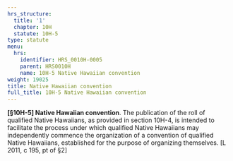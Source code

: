 ```yaml
---
hrs_structure:
  title: '1'
  chapter: 10H
  statute: 10H-5
type: statute
menu:
  hrs:
    identifier: HRS_0010H-0005
    parent: HRS0010H
    name: 10H-5 Native Hawaiian convention
weight: 19025
title: Native Hawaiian convention
full_title: 10H-5 Native Hawaiian convention
---
```

**[§10H-5] Native Hawaiian convention**. The publication of the roll of qualified Native Hawaiians, as provided in section 10H-4, is intended to facilitate the process under which qualified Native Hawaiians may independently commence the organization of a convention of qualified Native Hawaiians, established for the purpose of organizing themselves. [L 2011, c 195, pt of §2]